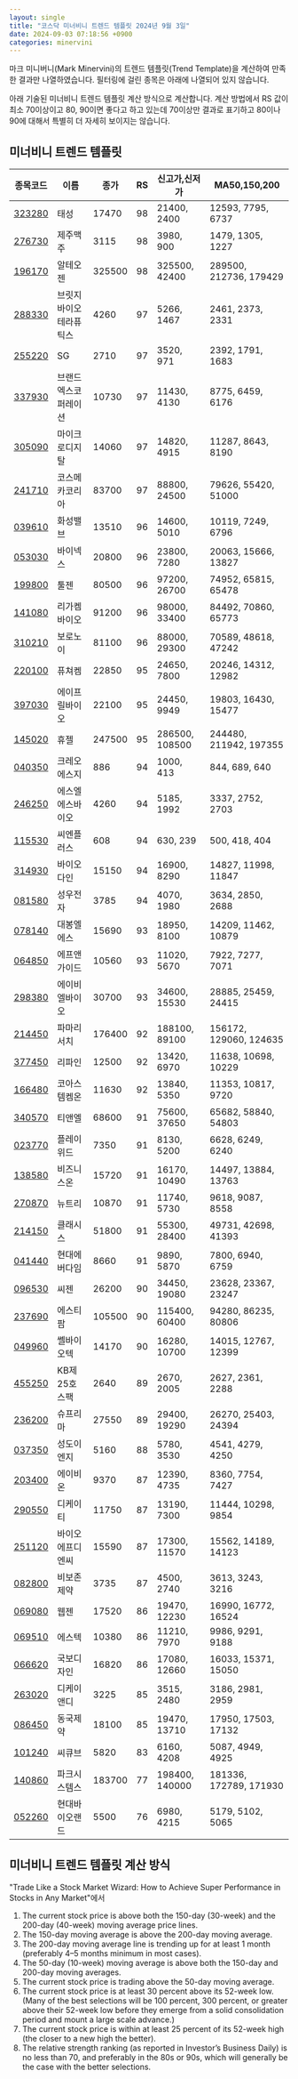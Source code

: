 ```yaml
---
layout: single
title: "코스닥 미너비니 트렌드 템플릿 2024년 9월 3일"
date: 2024-09-03 07:18:56 +0900
categories: minervini
---
```

마크 미니버니(Mark Minervini)의 트렌드 템플릿(Trend Template)을 계산하여 만족한 결과만 나열하였습니다. 필터링에 걸린 종목은 아래에 나열되어 있지 않습니다.

아래 기술된 미너비니 트렌드 템플릿 계산 방식으로 계산합니다. 계산 방법에서 RS 값이 최소 70이상이고 80, 90이면 좋다고 하고 있는데 70이상만 결과로 표기하고 80이나 90에 대해서 특별히 더 자세히 보이지는 않습니다.

## 미너비니 트렌드 템플릿

|종목코드|이름|종가|RS|신고가,신저가|MA50,150,200|
|------|---|---|--|---------|------------|
|[323280](https://finance.daum.net/quotes/A323280)|태성|17470|98|21400, 2400|12593, 7795, 6737|
|[276730](https://finance.daum.net/quotes/A276730)|제주맥주|3115|98|3980, 900|1479, 1305, 1227|
|[196170](https://finance.daum.net/quotes/A196170)|알테오젠|325500|98|325500, 42400|289500, 212736, 179429|
|[288330](https://finance.daum.net/quotes/A288330)|브릿지바이오테라퓨틱스|4260|97|5266, 1467|2461, 2373, 2331|
|[255220](https://finance.daum.net/quotes/A255220)|SG|2710|97|3520, 971|2392, 1791, 1683|
|[337930](https://finance.daum.net/quotes/A337930)|브랜드엑스코퍼레이션|10730|97|11430, 4130|8775, 6459, 6176|
|[305090](https://finance.daum.net/quotes/A305090)|마이크로디지탈|14060|97|14820, 4915|11287, 8643, 8190|
|[241710](https://finance.daum.net/quotes/A241710)|코스메카코리아|83700|97|88800, 24500|79626, 55420, 51000|
|[039610](https://finance.daum.net/quotes/A039610)|화성밸브|13510|96|14600, 5010|10119, 7249, 6796|
|[053030](https://finance.daum.net/quotes/A053030)|바이넥스|20800|96|23800, 7280|20063, 15666, 13827|
|[199800](https://finance.daum.net/quotes/A199800)|툴젠|80500|96|97200, 26700|74952, 65815, 65478|
|[141080](https://finance.daum.net/quotes/A141080)|리가켐바이오|91200|96|98000, 33400|84492, 70860, 65773|
|[310210](https://finance.daum.net/quotes/A310210)|보로노이|81100|96|88000, 29300|70589, 48618, 47242|
|[220100](https://finance.daum.net/quotes/A220100)|퓨쳐켐|22850|95|24650, 7800|20246, 14312, 12982|
|[397030](https://finance.daum.net/quotes/A397030)|에이프릴바이오|22100|95|24450, 9949|19803, 16430, 15477|
|[145020](https://finance.daum.net/quotes/A145020)|휴젤|247500|95|286500, 108500|244480, 211942, 197355|
|[040350](https://finance.daum.net/quotes/A040350)|크레오에스지|886|94|1000, 413|844, 689, 640|
|[246250](https://finance.daum.net/quotes/A246250)|에스엘에스바이오|4260|94|5185, 1992|3337, 2752, 2703|
|[115530](https://finance.daum.net/quotes/A115530)|씨엔플러스|608|94|630, 239|500, 418, 404|
|[314930](https://finance.daum.net/quotes/A314930)|바이오다인|15150|94|16900, 8290|14827, 11998, 11847|
|[081580](https://finance.daum.net/quotes/A081580)|성우전자|3785|94|4070, 1980|3634, 2850, 2688|
|[078140](https://finance.daum.net/quotes/A078140)|대봉엘에스|15690|93|18950, 8100|14209, 11462, 10879|
|[064850](https://finance.daum.net/quotes/A064850)|에프앤가이드|10560|93|11020, 5670|7922, 7277, 7071|
|[298380](https://finance.daum.net/quotes/A298380)|에이비엘바이오|30700|93|34600, 15530|28885, 25459, 24415|
|[214450](https://finance.daum.net/quotes/A214450)|파마리서치|176400|92|188100, 89100|156172, 129060, 124635|
|[377450](https://finance.daum.net/quotes/A377450)|리파인|12500|92|13420, 6970|11638, 10698, 10229|
|[166480](https://finance.daum.net/quotes/A166480)|코아스템켐온|11630|92|13840, 5350|11353, 10817, 9720|
|[340570](https://finance.daum.net/quotes/A340570)|티앤엘|68600|91|75600, 37650|65682, 58840, 54803|
|[023770](https://finance.daum.net/quotes/A023770)|플레이위드|7350|91|8130, 5200|6628, 6249, 6240|
|[138580](https://finance.daum.net/quotes/A138580)|비즈니스온|15720|91|16170, 10490|14497, 13884, 13763|
|[270870](https://finance.daum.net/quotes/A270870)|뉴트리|10870|91|11740, 5730|9618, 9087, 8558|
|[214150](https://finance.daum.net/quotes/A214150)|클래시스|51800|91|55300, 28400|49731, 42698, 41393|
|[041440](https://finance.daum.net/quotes/A041440)|현대에버다임|8660|91|9890, 5870|7800, 6940, 6759|
|[096530](https://finance.daum.net/quotes/A096530)|씨젠|26200|90|34450, 19080|23628, 23367, 23247|
|[237690](https://finance.daum.net/quotes/A237690)|에스티팜|105500|90|115400, 60400|94280, 86235, 80806|
|[049960](https://finance.daum.net/quotes/A049960)|쎌바이오텍|14170|90|16280, 10700|14015, 12767, 12399|
|[455250](https://finance.daum.net/quotes/A455250)|KB제25호스팩|2640|89|2670, 2005|2627, 2361, 2288|
|[236200](https://finance.daum.net/quotes/A236200)|슈프리마|27550|89|29400, 19290|26270, 25403, 24394|
|[037350](https://finance.daum.net/quotes/A037350)|성도이엔지|5160|88|5780, 3530|4541, 4279, 4250|
|[203400](https://finance.daum.net/quotes/A203400)|에이비온|9370|87|12390, 4735|8360, 7754, 7427|
|[290550](https://finance.daum.net/quotes/A290550)|디케이티|11750|87|13190, 7300|11444, 10298, 9854|
|[251120](https://finance.daum.net/quotes/A251120)|바이오에프디엔씨|15590|87|17300, 11570|15562, 14189, 14123|
|[082800](https://finance.daum.net/quotes/A082800)|비보존 제약|3735|87|4500, 2740|3613, 3243, 3216|
|[069080](https://finance.daum.net/quotes/A069080)|웹젠|17520|86|19470, 12230|16990, 16772, 16524|
|[069510](https://finance.daum.net/quotes/A069510)|에스텍|10380|86|11210, 7970|9986, 9291, 9188|
|[066620](https://finance.daum.net/quotes/A066620)|국보디자인|16820|86|17080, 12660|16033, 15371, 15050|
|[263020](https://finance.daum.net/quotes/A263020)|디케이앤디|3225|85|3515, 2480|3186, 2981, 2959|
|[086450](https://finance.daum.net/quotes/A086450)|동국제약|18100|85|19470, 13710|17950, 17503, 17132|
|[101240](https://finance.daum.net/quotes/A101240)|씨큐브|5820|83|6160, 4208|5087, 4949, 4925|
|[140860](https://finance.daum.net/quotes/A140860)|파크시스템스|183700|77|198400, 140000|181336, 172789, 171930|
|[052260](https://finance.daum.net/quotes/A052260)|현대바이오랜드|5500|76|6980, 4215|5179, 5102, 5065|

## 미너비니 트렌드 템플릿 계산 방식

"Trade Like a Stock Market Wizard: How to Achieve Super Performance in Stocks in Any Market"에서

 1. The current stock price is above both the 150-day (30-week) and the 200-day (40-week) moving average price lines.
 1. The 150-day moving average is above the 200-day moving average.
 1. The 200-day moving average line is trending up for at least 1 month (preferably 4–5 months minimum in most cases).
 1. The 50-day (10-week) moving average is above both the 150-day and 200-day moving averages.
 1. The current stock price is trading above the 50-day moving average.
 1. The current stock price is at least 30 percent above its 52-week low. (Many of the best selections will be 100 percent, 300 percent, or greater above their 52-week low before they emerge from a solid consolidation period and mount a large scale advance.)
 1. The current stock price is within at least 25 percent of its 52-week high (the closer to a new high the better).
 1. The relative strength ranking (as reported in Investor’s Business Daily) is no less than 70, and preferably in the 80s or 90s, which will generally be the case with the better selections.
